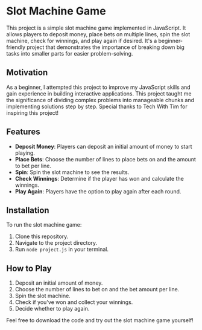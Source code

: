 # Slot Machine Game

This project is a simple slot machine game implemented in JavaScript. It allows players to deposit money, place bets on multiple lines, spin the slot machine, check for winnings, and play again if desired. It's a beginner-friendly project that demonstrates the importance of breaking down big tasks into smaller parts for easier problem-solving.

## Motivation

As a beginner, I attempted this project to improve my JavaScript skills and gain experience in building interactive applications. This project taught me the significance of dividing complex problems into manageable chunks and implementing solutions step by step. Special thanks to Tech With Tim for inspiring this project!

## Features

- **Deposit Money**: Players can deposit an initial amount of money to start playing.
- **Place Bets**: Choose the number of lines to place bets on and the amount to bet per line.
- **Spin**: Spin the slot machine to see the results.
- **Check Winnings**: Determine if the player has won and calculate the winnings.
- **Play Again**: Players have the option to play again after each round.

## Installation

To run the slot machine game:

1. Clone this repository.
2. Navigate to the project directory.
3. Run `node project.js` in your terminal.

## How to Play

1. Deposit an initial amount of money.
2. Choose the number of lines to bet on and the bet amount per line.
3. Spin the slot machine.
4. Check if you've won and collect your winnings.
5. Decide whether to play again.

Feel free to download the code and try out the slot machine game yourself!
